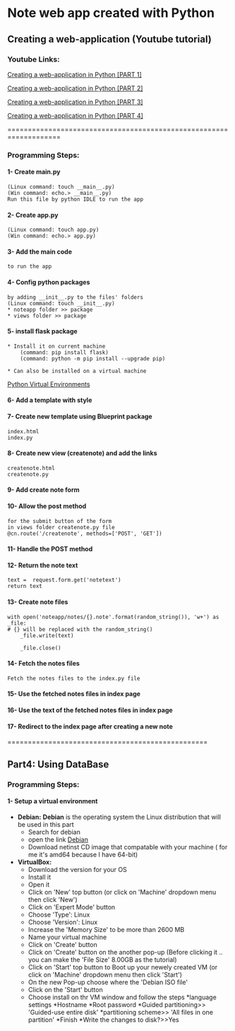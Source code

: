 # Note web app created with Python

## Creating a web-application (Youtube tutorial)

### Youtube Links:
[Creating a web-application in Python [PART 1]](https://www.youtube.com/watch?v=Dqd8ZHWErpE)

[Creating a web-application in Python [PART 2]](https://www.youtube.com/watch?v=2Nuhh_C4FbM&t=6s)

[Creating a web-application in Python [PART 3]](https://www.youtube.com/watch?v=TwpUpVpknCE)

[Creating a web-application in Python [PART 4]](https://www.youtube.com/watch?v=2SPjxL-66AM)

===================================================================

### Programming Steps:

#### 1- Create __main__.py 
    (Linux command: touch __main__.py)
    (Win command: echo.> __main__.py)
    Run this file by python IDLE to run the app 

#### 2- Create app.py 
    (Linux command: touch app.py)
    (Win command: echo.> app.py)

#### 3- Add the main code
    to run the app

#### 4- Config python packages
    by adding __init__.py to the files' folders
    (Linux command: touch __init__.py)
    * noteapp folder >> package
    * views folder >> package
    
#### 5- install flask package
    * Install it on current machine
        (command: pip install flask)
        (command: python -m pip install --upgrade pip)
    
    * Can also be installed on a virtual machine
[Python Virtual Environments](https://realpython.com/python-virtual-environments-a-primer/)

#### 6- Add a template with style
    
#### 7- Create new template using Blueprint package
    index.html
    index.py

#### 8- Create new view (createnote) and add the links
    createnote.html
    createnote.py

#### 9- Add create note form

#### 10- Allow the post method
    for the submit button of the form
    in views folder createnote.py file
    @cn.route('/createnote', methods=['POST', 'GET'])
    
#### 11- Handle the POST method

#### 12- Return the note text
    text =  request.form.get('notetext')
    return text
    
#### 13- Create note files
    with open('noteapp/notes/{}.note'.format(random_string()), 'w+') as _file:
    # {} will be replaced with the random_string()
        _file.write(text)

        _file.close()
        
#### 14- Fetch the notes files
    Fetch the notes files to the index.py file
    
#### 15- Use the fetched notes files in index page

#### 16- Use the text of the fetched notes files in index page

#### 17- Redirect to the index page after creating a new note

        
=================================================

## Part4: Using DataBase
### Programming Steps:

#### 1- Setup a virtual environment
* **Debian:**
    **Debian** is the operating system the Linux distribution that will be used in this part
    * Search for debian
    * open the link [Debian](https://www.debian.org/CD/netinst/)     
    * Download netinst CD image that compatable with your machine
        ( for me it's amd64 because I have 64-bit)
* **VirtualBox:**
    * Download the version for your OS
    * Install it
    * Open it
    * Click on 'New' top button 
        (or click on 'Machine' dropdown menu then click 'New')
    * Click on 'Expert Mode' button
    * Choose 'Type': Linux
    * Choose 'Version': Linux 
    * Increase the 'Memory Size' to be more than 2600 MB
    * Name your virtual machine
    * Click on 'Create' button
    * Click on 'Create' button on the another pop-up
        (Before clicking it .. you can make the 'File Size' 8.00GB as the tutorial)
    * Click on 'Start' top button to Boot up your newely created VM
        (or click on 'Machine' dropdown menu then click 'Start')
    * On the new Pop-up choose where the 'Debian ISO file'
    * Click on the 'Start' button
    * Choose install on thr VM window and follow the steps
        *language settings
        *Hostname
        *Root password
        *Guided partitioning>> 'Guided-use entire disk'
        *partitioning scheme>> 'All files in one partition'
        *Finish
        *Write the changes to disk?>>Yes
        
    
    
        
